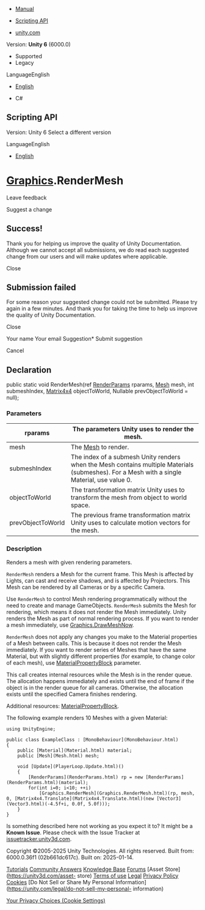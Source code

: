 [ ]()

  * [Manual](../Manual/index.html)
  * [Scripting API](../ScriptReference/index.html)

  * [unity.com](https://unity.com/)

Version: **Unity 6** (6000.0)

  * Supported
  * Legacy

LanguageEnglish

  * [English]()

  * C#

[ ](https://docs.unity3d.com)

## Scripting API

Version: Unity 6 Select a different version

LanguageEnglish

  * [English]()

#  [Graphics](Graphics.html).RenderMesh

Leave feedback

Suggest a change

## Success!

Thank you for helping us improve the quality of Unity Documentation. Although
we cannot accept all submissions, we do read each suggested change from our
users and will make updates where applicable.

Close

## Submission failed

For some reason your suggested change could not be submitted. Please <a>try
again</a> in a few minutes. And thank you for taking the time to help us
improve the quality of Unity Documentation.

Close

Your name Your email Suggestion* Submit suggestion

Cancel

[ ]()

## Declaration

public static void RenderMesh(ref [RenderParams](RenderParams.html) rparams,
[Mesh](Mesh.html) mesh, int submeshIndex, [Matrix4x4](Matrix4x4.html)
objectToWorld, Nullable<Matrix4x4> prevObjectToWorld = null);

### Parameters

rparams | The parameters Unity uses to render the mesh.  
---|---  
mesh | The [Mesh](Mesh.html) to render.  
submeshIndex | The index of a submesh Unity renders when the Mesh contains multiple Materials (submeshes). For a Mesh with a single Material, use value 0.  
objectToWorld | The transformation matrix Unity uses to transform the mesh from object to world space.  
prevObjectToWorld | The previous frame transformation matrix Unity uses to calculate motion vectors for the mesh.  
  
### Description

Renders a mesh with given rendering parameters.

`RenderMesh` renders a Mesh for the current frame. This Mesh is affected by
Lights, can cast and receive shadows, and is affected by Projectors. This Mesh
can be rendered by all Cameras or by a specific Camera.  
  
Use `RenderMesh` to control Mesh rendering programmatically without the need
to create and manage GameObjects. `RenderMesh` submits the Mesh for rendering,
which means it does not render the Mesh immediately. Unity renders the Mesh as
part of normal rendering process. If you want to render a mesh immediately,
use [Graphics.DrawMeshNow](Graphics.DrawMeshNow.html).  
  
`RenderMesh` does not apply any changes you make to the Material properties of
a Mesh between calls. This is because it does not render the Mesh immediately.
If you want to render series of Meshes that have the same Material, but with
slightly different properties (for example, to change color of each mesh), use
[MaterialPropertyBlock](MaterialPropertyBlock.html) parameter.  
  
This call creates internal resources while the Mesh is in the render queue.
The allocation happens immediately and exists until the end of frame if the
object is in the render queue for all cameras. Otherwise, the allocation
exists until the specified Camera finishes rendering.  
  
Additional resources: [MaterialPropertyBlock](MaterialPropertyBlock.html).  
  
The following example renders 10 Meshes with a given Material:

    
    
    using UnityEngine;  
      
    public class ExampleClass : [MonoBehaviour](MonoBehaviour.html)
    {
        public [Material](Material.html) material;
        public [Mesh](Mesh.html) mesh;  
      
        void [Update](PlayerLoop.Update.html)()
        {
            [RenderParams](RenderParams.html) rp = new [RenderParams](RenderParams.html)(material);
            for(int i=0; i<10; ++i)
                [Graphics.RenderMesh](Graphics.RenderMesh.html)(rp, mesh, 0, [Matrix4x4.Translate](Matrix4x4.Translate.html)(new [Vector3](Vector3.html)(-4.5f+i, 0.0f, 5.0f)));
        }
    }

Is something described here not working as you expect it to? It might be a
**Known Issue**. Please check with the Issue Tracker at
[issuetracker.unity3d.com](https://issuetracker.unity3d.com).

Copyright ©2005-2025 Unity Technologies. All rights reserved. Built from:
6000.0.36f1 (02b661dc617c). Built on: 2025-01-14.

[Tutorials](https://unity3d.com/learn) [Community
Answers](https://answers.unity3d.com) [Knowledge
Base](https://support.unity3d.com/hc/en-us)
[Forums](https://forum.unity3d.com) [Asset Store](https://unity3d.com/asset-
store) [Terms of use](https://docs.unity3d.com/Manual/TermsOfUse.html)
[Legal](https://unity.com/legal) [Privacy
Policy](https://unity.com/legal/privacy-policy)
[Cookies](https://unity.com/legal/cookie-policy) [Do Not Sell or Share My
Personal Information](https://unity.com/legal/do-not-sell-my-personal-
information)

[Your Privacy Choices (Cookie Settings)](javascript:void\(0\);)

